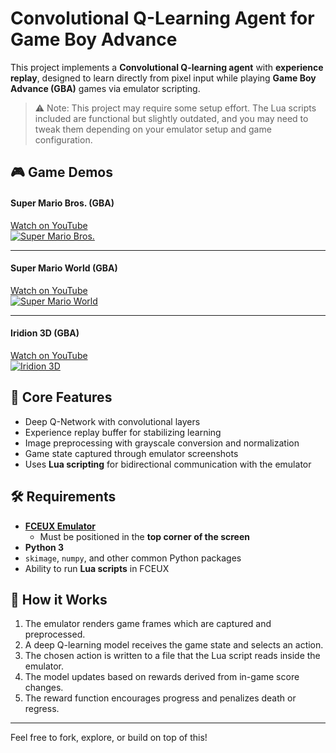 # Convolutional Q-Learning Agent for Game Boy Advance

This project implements a **Convolutional Q-learning agent** with **experience replay**, designed to learn directly from pixel input while playing **Game Boy Advance (GBA)** games via emulator scripting.

> ⚠️ Note: This project may require some setup effort. The Lua scripts included are functional but slightly outdated, and you may need to tweak them depending on your emulator setup and game configuration.


## 🎮 Game Demos

#### **Super Mario Bros. (GBA)**  
[Watch on YouTube](https://youtu.be/ER8vTr8qgok)  
[![Super Mario Bros.](https://img.youtube.com/vi/ER8vTr8qgok/0.jpg)](https://youtu.be/ER8vTr8qgok)

---

#### **Super Mario World (GBA)**  
[Watch on YouTube](https://youtu.be/8WXnK6SlbTY)  
[![Super Mario World](https://img.youtube.com/vi/8WXnK6SlbTY/0.jpg)](https://youtu.be/8WXnK6SlbTY)

---

#### **Iridion 3D (GBA)**  
[Watch on YouTube](https://youtu.be/qfTpp6OrO1c)  
[![Iridion 3D](https://img.youtube.com/vi/qfTpp6OrO1c/0.jpg)](https://youtu.be/qfTpp6OrO1c)

## 🧠 Core Features

- Deep Q-Network with convolutional layers
- Experience replay buffer for stabilizing learning
- Image preprocessing with grayscale conversion and normalization
- Game state captured through emulator screenshots
- Uses **Lua scripting** for bidirectional communication with the emulator

## 🛠 Requirements

- [**FCEUX Emulator**](http://www.fceux.com/web/home.html)
  - Must be positioned in the **top corner of the screen**
- **Python 3**
- `skimage`, `numpy`, and other common Python packages
- Ability to run **Lua scripts** in FCEUX

## 🚀 How it Works

1. The emulator renders game frames which are captured and preprocessed.
2. A deep Q-learning model receives the game state and selects an action.
3. The chosen action is written to a file that the Lua script reads inside the emulator.
4. The model updates based on rewards derived from in-game score changes.
5. The reward function encourages progress and penalizes death or regress.

---

Feel free to fork, explore, or build on top of this!

